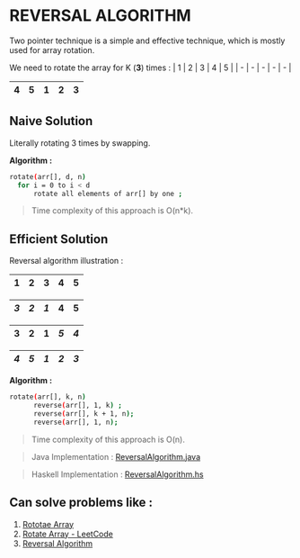 # REVERSAL ALGORITHM
Two pointer technique is a simple and effective technique, 
which is mostly used for array rotation.

We need to rotate the array for K (**3**)  times :
| 1 | 2 | 3 | 4 | 5 |
| - | - | - | - | - |

| 4 | 5 | 1 | 2 | 3 |
| - | - | - | - | - |

## Naive Solution
Literally rotating 3 times by swapping.

**Algorithm :**
  ```sh
  rotate(arr[], d, n)
	for i = 0 to i < d
		rotate all elements of arr[] by one ;
```
> Time complexity of this approach is O(n*k). 

## Efficient Solution 
Reversal algorithm illustration :

| 1 | 2 | 3 | 4 | 5 |
| - | - | - | - | - |

| *3* | *2* | *1* | 4 | 5 |
| - | - | - | - | - |

| 3 | 2 | 1 | *5* | *4* |
| - | - | - | - | - |

| *4* | *5* | *1* | *2* | *3* |
| - | - | - | - | - |

**Algorithm :**
  ```sh
  rotate(arr[], k, n)
		reverse(arr[], 1, k) ;
		reverse(arr[], k + 1, n);
		reverse(arr[], 1, n);
```
> Time complexity of this approach is O(n). 

>Java Implementation : [ReversalAlgorithm.java](https://github.com/dhanafresher15/Algorithms/blob/master/Reversal-algorithm-for-array-rotation/ReversalAlgorithm.java)

>Haskell Implementation : [ReversalAlgorithm.hs](https://github.com/dhanafresher15/Algorithms/blob/master/Reversal-algorithm-for-array-rotation/ReversalAlgorithm.hs)

## Can solve problems like :
 1. [Rototae Array](https://practice.geeksforgeeks.org/problems/rotate-array-by-n-elements/0)
2. [Rotate Array - LeetCode](https://leetcode.com/problems/rotate-array/)
3. [Reversal Algorithm](https://practice.geeksforgeeks.org/problems/reversal-algorithm/0)
